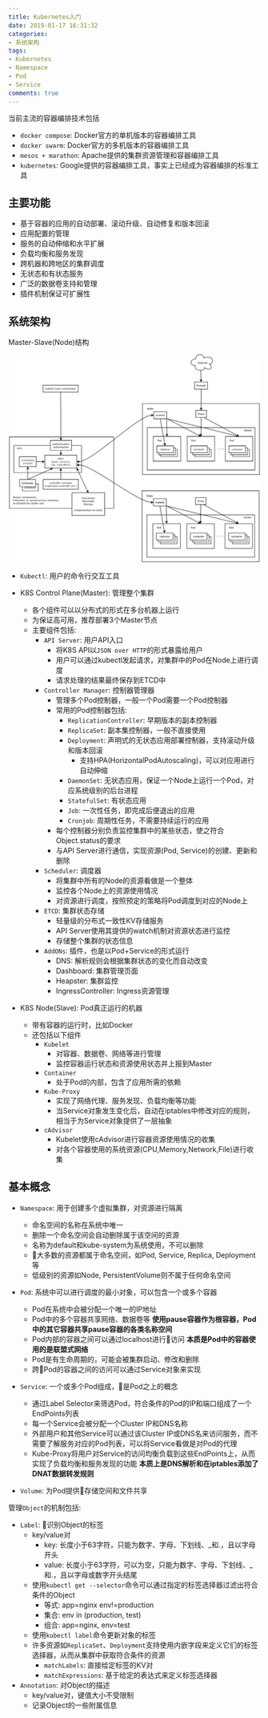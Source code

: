 ```yaml
---
title: Kubernetes入门
date: 2019-01-17 16:31:32
categories: 
- 系统架构
tags: 
- Kubernetes
- Namespace
- Pod
- Service
comments: true
---
```


当前主流的容器编排技术包括

- `docker compose`: Docker官方的单机版本的容器编排工具
- `docker swarm`: Docker官方的多机版本的容器编排工具
- `mesos + marathon`: Apache提供的集群资源管理和容器编排工具
- `kubernetes`: Google提供的容器编排工具，事实上已经成为容器编排的标准工具

## 主要功能

- 基于容器的应用的自动部署、滚动升级、自动修复和版本回滚
- 应用配置的管理
- 服务的自动伸缩和水平扩展
- 负载均衡和服务发现
- 跨机器和跨地区的集群调度
- 无状态和有状态服务
- 广泛的数据卷支持和管理
- 插件机制保证可扩展性

## 系统架构

Master-Slave(Node)结构

![kubernetes architecture](/images/Kubernetes之系统架构.png)

- `Kubectl`: 用户的命令行交互工具

- K8S Control Plane(Master): 管理整个集群
  - 各个组件可以以分布式的形式在多台机器上运行
  - 为保证高可用，推荐部署3个Master节点
  - 主要组件包括:
    - `API Server`: 用户API入口
      - 将K8S API以`JSON over HTTP`的形式暴露给用户
      - 用户可以通过kubectl发起请求，对集群中的Pod在Node上进行调度
      - 请求处理的结果最终保存到ETCD中
    - `Controller Manager`: 控制器管理器
      - 管理多个Pod控制器，一般一个Pod需要一个Pod控制器
      - 常用的Pod控制器包括:
        - `ReplicationController`: 早期版本的副本控制器
        - `ReplicaSet`: 副本集控制器，一般不直接使用
        - `Deployment`: 声明式的无状态应用部署控制器，支持滚动升级和版本回滚
          - 支持HPA(HorizontalPodAutoscaling)，可以对应用进行自动伸缩
        - `DaemonSet`: 无状态应用，保证一个Node上运行一个Pod，对应系统级别的后台进程
        - `StatefulSet`: 有状态应用
        - `Job`: 一次性任务，即完成后便退出的应用
        - `Cronjob`: 周期性任务，不需要持续运行的应用
      - 每个控制器分别负责监控集群中的某些状态，使之符合Object.status的要求
      - 与API Server进行通信，实现资源(Pod, Service)的创建、更新和删除
    - `Scheduler`: 调度器
      - 将集群中所有的Node的资源看做是一个整体
      - 监控各个Node上的资源使用情况
      - 对资源进行调度，按照预定的策略将Pod调度到对应的Node上
    - `ETCD`: 集群状态存储
      - 轻量级的分布式一致性KV存储服务
      - API Server使用其提供的watch机制对资源状态进行监控
      - 存储整个集群的状态信息
    - `AddONs`: 插件，也是以Pod+Service的形式运行
      - DNS: 解析规则会根据集群状态的变化而自动改变
      - Dashboard: 集群管理页面
      - Heapster: 集群监控
      - IngressController: Ingress资源管理

- K8S Node(Slave): Pod真正运行的机器
  - 带有容器的运行时，比如Docker
  - 还包括以下组件
    - `Kubelet`
      - 对容器、数据卷、网络等进行管理
      - 监控容器运行状态和资源使用状态并上报到Master
    - `Container`
      - 处于Pod的内部，包含了应用所需的依赖
    - `Kube-Proxy`
      - 实现了网络代理、服务发现、负载均衡等功能
      - 当Service对象发生变化后，自动在iptables中修改对应的规则，相当于为Service对象提供了一层抽象
    - `cAdvisor`
      - Kubelet使用cAdvisor进行容器资源使用情况的收集
      - 对各个容器使用的系统资源(CPU,Memory,Network,File)进行收集

## 基本概念

- `Namespace`: 用于创建多个虚拟集群，对资源进行隔离
  - 命名空间的名称在系统中唯一
  - 删除一个命名空间会自动删除属于该空间的资源
  - 名称为default和kube-system为系统使用，不可以删除
  - 大多数的资源都属于命名空间，如Pod, Service, Replica, Deployment等
  - 低级别的资源如Node, PersistentVolume则不属于任何命名空间

- `Pod`: 系统中可以进行调度的最小对象，可以包含一个或多个容器
  - Pod在系统中会被分配一个唯一的IP地址
  - Pod中的多个容器共享网络、数据卷等 **使用pause容器作为根容器，Pod中的其它容器共享pause容器的各类名称空间**
  - Pod内部的容器之间可以通过localhost进行访问 **本质是Pod中的容器使用的是联盟式网络**
  - Pod是有生命周期的，可能会被集群启动、修改和删除
  - 跨Pod的容器之间的访问可以通过Service对象来实现

- `Service`: 一个或多个Pod组成，是Pod之上的概念
  - 通过Label Selector来筛选Pod，符合条件的Pod的IP和端口组成了一个EndPoints列表
  - 每一个Service会被分配一个Cluster IP和DNS名称
  - 外部用户和其他Service可以通过该Cluster IP或DNS名来访问服务，而不需要了解服务对应的Pod列表，可以将Service看做是对Pod的代理
  - Kube-Proxy将用户对Service的访问均衡负载到这些EndPoints上，从而实现了负载均衡和服务发现的功能  **本质上是DNS解析和在iptables添加了DNAT数据转发规则**

- `Volume`: 为Pod提供存储空间和文件共享

管理`Object`的机制包括:

- `Label`: 识别Object的标签
  - key/value对
    - key: 长度小于63字符，只能为数字、字母、下划线、_和.，且以字母开头
    - value: 长度小于63字符，可以为空，只能为数字、字母、下划线、_和.，且以字母或数字开头结尾
  - 使用`kubectl get --selector`命令可以通过指定的标签选择器过滤出符合条件的Object
    - 等式: app=nginx env!=production
    - 集合: env in (production, test)
    - 组合: app=nginx, env=test
  - 使用`kubectl label`命令更新对象的标签
  - 许多资源如`ReplicaSet`、`Deployment`支持使用内嵌字段来定义它们的标签选择器，从而从集群中获取符合条件的资源
    - `matchLabels`: 直接给定标签的KV对
    - `matchExpressions`: 基于给定的表达式来定义标签选择器
- `Annotation`: 对Object的描述
  - key/value对，键值大小不受限制
  - 记录Object的一些附属信息